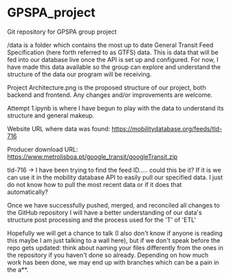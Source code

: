 # GPSPA_project
Git repository for GPSPA group project

/data is a folder which contains the most up to date General Transit Feed Specification (here forth referred to as GTFS) data. This is data that will be fed into our database live once the API is set up and configured. For now, I have made this data available so the group can explore and understand the structure of the data our program will be receiving. 

Project Architecture.png is the proposed structure of our project, both backend and frontend. Any changes and/or improvements are welcome.

Attempt 1.ipynb is where I have begun to play with the data to understand its structure and general makeup. 

Website URL where data was found: https://mobilitydatabase.org/feeds/tld-716

Producer download URL: https://www.metrolisboa.pt/google_transit/googleTransit.zip

tld-716 -> I have been trying to find the feed ID..... could this be it? If it is we can use it in the mobility database API to easily pull our specified data. I just do not know how to pull the most recent data or if it does that automatically?

Once we have successfully pushed, merged, and reconciled all changes to the GitHub repository I will have a better understanding of our data's structure post processing and the process used for the 'T' of 'ETL' 

Hopefully we will get a chance to talk (I also don't know if anyone is reading this maybe I am just talking to a wall here), but if we don't speak before the repo gets updated: think about naming your files differently from the ones in the repository if you haven't done so already. Depending on how much work has been done, we may end up with branches which can be a pain in the a**. 